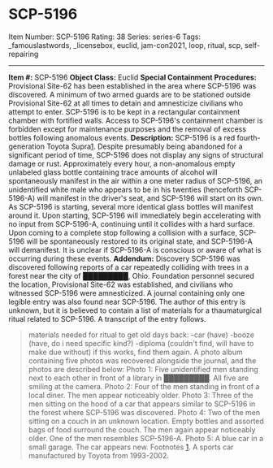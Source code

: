 # SCP-5196
Item Number: SCP-5196
Rating: 38
Series: series-6
Tags: _famouslastwords, _licensebox, euclid, jam-con2021, loop, ritual, scp, self-repairing

---

**Item #:** SCP-5196
**Object Class:** Euclid
**Special Containment Procedures:** Provisional Site-62 has been established in the area where SCP-5196 was discovered. A minimum of two armed guards are to be stationed outside Provisional Site-62 at all times to detain and amnesticize civilians who attempt to enter.
SCP-5196 is to be kept in a rectangular containment chamber with fortified walls. Access to SCP-5196's containment chamber is forbidden except for maintenance purposes and the removal of excess bottles following anomalous events.
**Description:** SCP-5196 is a red fourth-generation Toyota Supra[1](javascript:;). Despite presumably being abandoned for a significant period of time, SCP-5196 does not display any signs of structural damage or rust.
Approximately every hour, a non-anomalous empty unlabeled glass bottle containing trace amounts of alcohol will spontaneously manifest in the air within a one meter radius of SCP-5196, an unidentified white male who appears to be in his twenties (henceforth SCP-5196-A) will manifest in the driver's seat, and SCP-5196 will start on its own. As SCP-5196 is starting, several more identical glass bottles will manifest around it.
Upon starting, SCP-5196 will immediately begin accelerating with no input from SCP-5196-A, continuing until it collides with a hard surface. Upon coming to a complete stop following a collision with a surface, SCP-5196 will be spontaneously restored to its original state, and SCP-5196-A will demanifest. It is unclear if SCP-5196-A is conscious or aware of what is occurring during these events.
**Addendum:** Discovery
SCP-5196 was discovered following reports of a car repeatedly colliding with trees in a forest near the city of █████████, Ohio. Foundation personnel secured the location, Provisional Site-62 was established, and civilians who witnessed SCP-5196 were amnesticized. A journal containing only one legible entry was also found near SCP-5196. The author of this entry is unknown, but it is believed to contain a list of materials for a thaumaturgical ritual related to SCP-5196. A transcript of the entry follows.
> materials needed for ritual to get old days back:
> -car (have)
> -booze (have, do i need specific kind?)
> -diploma (couldn't find, will have to make due without)
> if this works, find them again.
A photo album containing five photos was recovered alongside the journal, and the photos are described below:
> Photo 1: Five unidentified men standing next to each other in front of a library in █████████. All five are smiling at the camera.
> Photo 2: Four of the men standing in front of a local diner. The men appear noticeably older.
> Photo 3: Three of the men sitting on the hood of a car that appears similar to SCP-5196 in the forest where SCP-5196 was discovered.
> Photo 4: Two of the men sitting on a couch in an unknown location. Empty bottles and assorted bags of food surround the couch. The men again appear noticeably older. One of the men resembles SCP-5196-A.
> Photo 5: A blue car in a small garage. The car appears new.
Footnotes
[1](javascript:;). A sports car manufactured by Toyota from 1993-2002.